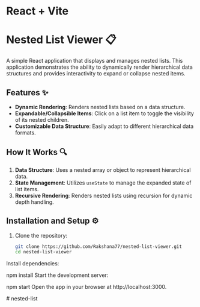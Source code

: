 # React + Vite
# Nested List Viewer 📋

A simple React application that displays and manages nested lists. This application demonstrates the ability to dynamically render hierarchical data structures and provides interactivity to expand or collapse nested items.

## Features ✨
- **Dynamic Rendering**: Renders nested lists based on a data structure.
- **Expandable/Collapsible Items**: Click on a list item to toggle the visibility of its nested children.
- **Customizable Data Structure**: Easily adapt to different hierarchical data formats.

## How It Works 🔍
1. **Data Structure**: Uses a nested array or object to represent hierarchical data.
2. **State Management**: Utilizes `useState` to manage the expanded state of list items.
3. **Recursive Rendering**: Renders nested lists using recursion for dynamic depth handling.

## Installation and Setup ⚙️
1. Clone the repository:
   ```bash
   git clone https://github.com/Rakshana77/nested-list-viewer.git
   cd nested-list-viewer
Install dependencies:

npm install
Start the development server:

npm start
Open the app in your browser at http://localhost:3000.



#   n e s t e d - l i s t 
 
 
